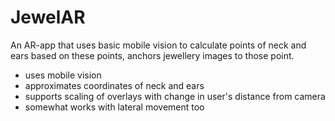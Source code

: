 # JewelAR
An AR-app that uses basic mobile vision to calculate points of neck and ears based on these points, anchors jewellery images to those point.

- uses mobile vision
- approximates coordinates of neck and ears
- supports scaling of overlays with change in user's distance from camera
- somewhat works with lateral movement too
